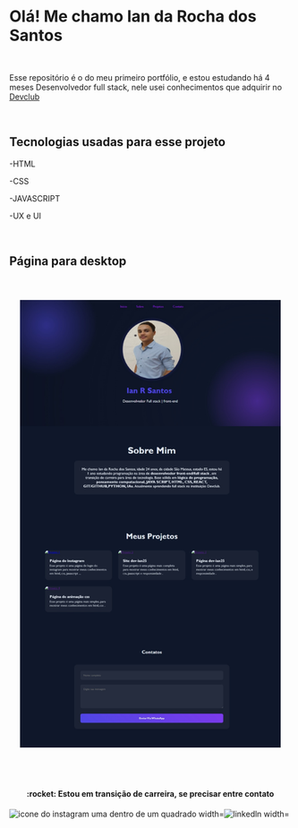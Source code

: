 <h1>Olá! Me chamo Ian da Rocha dos Santos </h1>
<br>
<p> Esse repositório é o do meu primeiro portfólio, e estou estudando há 4 meses Desenvolvedor full stack,
  nele usei conhecimentos que adquirir no <a href="https://rodolfomori.com.br/devclub">Devclub </a> </p>
<br>
<h2>Tecnologias usadas para esse projeto</h2>
<p>-HTML </p
<p>-CSS </p>
<p>-JAVASCRIPT </p>
<p>-UX e UI </p>
<br>

<h2> Página para desktop </h2>
<br>
<h3 align="center" >
<img src="https://github.com/ian024/meu-portf-lio./blob/main/Captura%20de%20tela_2-4-2025_184442_127.0.0.1.jpeg?raw=true" height="800px" />
</h3>
<br>
<br>

<h4 align="center"> :rocket: Estou em transição de carreira, se precisar entre contato </h4>

<p>
  <a href="https://www.instagram.com/yannsanttos20">
    <img align="left" alt="icone do instagram uma dentro de um quadrado width="22px" src=	https://img.shields.io/badge/Instagram-E4405F?style=for-the-badge&logo=instagram&logoColor=white />
  </a>
  <a href="https://www.linkedin.com/in/ian-da-rocha-dos-santos-028219239">
    <img align="left" alt="linkedln width="22px" src= https://img.shields.io/badge/LinkedIn-0077B5?style=for-the-badge&logo=linkedin&logoColor=whit />
  </a>
</p>
